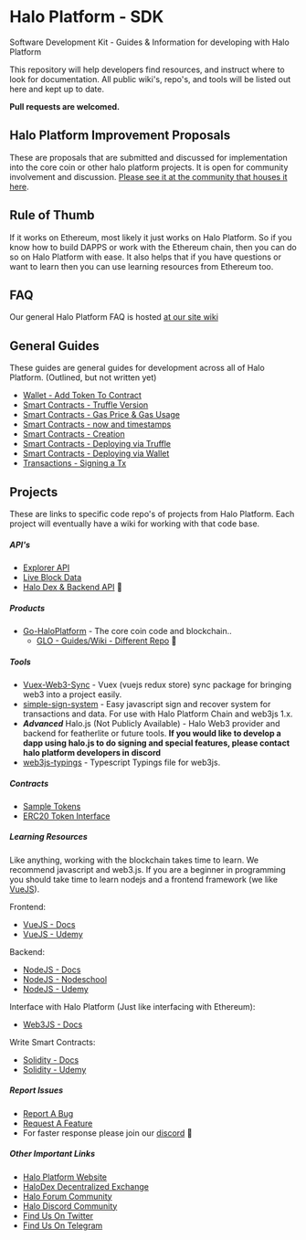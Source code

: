 # Halo Platform - SDK
Software Development Kit - Guides & Information for developing with Halo Platform

This repository will help developers find resources, and instruct where to look for documentation. All public wiki's, repo's, and tools will be listed out here and kept up to date. 

**Pull requests are welcomed.**

## Halo Platform Improvement Proposals

These are proposals that are submitted and discussed for implementation into the core coin or other halo platform projects. It is open for community involvement and discussion. [Please see it at the community that houses it here](https://community.haloplatform.tech/forum/11-improvement-proposals/).

## Rule of Thumb

If it works on Ethereum, most likely it just works on Halo Platform. So if you know how to build DAPPS or work with the Ethereum chain, then you can do so on Halo Platform with ease. It also helps that if you have questions or want to learn then you can use learning resources from Ethereum too.

## FAQ

Our general Halo Platform FAQ is hosted [at our site wiki](https://wiki.haloplatform.tech/FAQ)


## General Guides
These guides are general guides for development across all of Halo Platform. (Outlined, but not written yet)

- [Wallet - Add Token To Contract](Guides/wallet-add-token.md)
- [Smart Contracts - Truffle Version](Guides/smart-contracts-truffle-version.md)
- [Smart Contracts - Gas Price & Gas Usage](Guides/smart-contracts-gas-price.md)
- [Smart Contracts - now and timestamps](Guides/smart-contracts-now.md)
- [Smart Contracts - Creation](Guides/smart-contracts-creation.md)
- [Smart Contracts - Deploying via Truffle](Guides/smart-contracts-deploying-truffle.md)
- [Smart Contracts - Deploying via Wallet](Guides/smart-contracts-deploying-wallet.md)
- [Transactions - Signing a Tx](Guides/transactions-signing.md)

## Projects

These are links to specific code repo's of projects from Halo Platform. Each project will eventually have a wiki for working with that code base.

##### API's

- [Explorer API](API/explorer.md)
- [Live Block Data](API/block-watcher.md)
- [Halo Dex & Backend API](https://api.haloplatform.tech/) :link:

##### Products

- [Go-HaloPlatform](https://github.com/haloplatform/go-haloplatform) - The core coin code and blockchain..
  - [GLO - Guides/Wiki - Different Repo](https://github.com/haloplatform/go-haloplatform/wiki) :link:
  

##### Tools

- [Vuex-Web3-Sync](https://github.com/haloplatform/vuex-web3-sync) - Vuex (vuejs redux store) sync package for bringing web3 into a project easily.
- [simple-sign-system](https://github.com/haloplatform/simple-sign-system) - Easy javascript sign and recover system for transactions and data. For use with Halo Platform Chain and web3js 1.x.
- **_Advanced_** Halo.js (Not Publicly Available) - Halo Web3 provider and backend for featherlite or future tools. **If you would like to develop a dapp using halo.js to do signing and special features, please contact halo platform developers in discord**
- [web3js-typings](https://github.com/haloplatform/web3js-typings) - Typescript Typings file for web3js.

##### Contracts

- [Sample Tokens](/testnet-tokens/halo-platform-base-1/token.sol)
- [ERC20 Token Interface](/token-reader/iToken.sol)

##### Learning Resources

Like anything, working with the blockchain takes time to learn. We recommend javascript and web3.js. If you are a beginner in programming you should take time to learn nodejs and a frontend framework (we like [VueJS](https://vuejs.org/)).

Frontend:

- [VueJS - Docs](https://vuejs.org/v2/guide/)
- [VueJS - Udemy](https://www.udemy.com/vuejs-2-the-complete-guide/)

Backend: 

- [NodeJS - Docs](https://nodejs.org/en/docs/)
- [NodeJS - Nodeschool](https://nodeschool.io/)
- [NodeJS - Udemy](https://www.udemy.com/the-complete-nodejs-developer-course-2/)

Interface with Halo Platform (Just like interfacing with Ethereum):

- [Web3JS - Docs](https://web3js.readthedocs.io/en/1.0/getting-started.html)

Write Smart Contracts:

- [Solidity - Docs](https://solidity.readthedocs.io/en/v0.5.5/)
- [Solidity - Udemy](https://www.udemy.com/ethereum-and-solidity-the-complete-developers-guide/)



##### Report Issues

- [Report A Bug](https://github.com/haloplatform/status/issues/new?template=bug_report.md)
- [Request A Feature](https://github.com/haloplatform/status/issues/new?template=feature_request.md)
- For faster response please join our [discord](https://discord.gg/PmveA6A) :link:

##### Other Important Links

- [Halo Platform Website](https://www.haloplatform.tech)
- [HaloDex Decentralized Exchange](https://www.halodex.io)
- [Halo Forum Community](https://community.haloplatform.tech/)
- [Halo Discord Community](https://discord.gg/PmveA6A)
- [Find Us On Twitter](https://twitter.com/halo_platform)
- [Find Us On Telegram](https://t.me/haloplatform)


